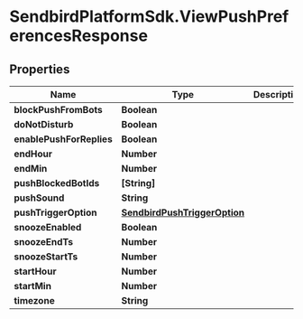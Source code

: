 # SendbirdPlatformSdk.ViewPushPreferencesResponse

## Properties

Name | Type | Description | Notes
------------ | ------------- | ------------- | -------------
**blockPushFromBots** | **Boolean** |  | [optional] 
**doNotDisturb** | **Boolean** |  | [optional] 
**enablePushForReplies** | **Boolean** |  | [optional] 
**endHour** | **Number** |  | [optional] 
**endMin** | **Number** |  | [optional] 
**pushBlockedBotIds** | **[String]** |  | [optional] 
**pushSound** | **String** |  | [optional] 
**pushTriggerOption** | [**SendbirdPushTriggerOption**](SendbirdPushTriggerOption.md) |  | [optional] 
**snoozeEnabled** | **Boolean** |  | [optional] 
**snoozeEndTs** | **Number** |  | [optional] 
**snoozeStartTs** | **Number** |  | [optional] 
**startHour** | **Number** |  | [optional] 
**startMin** | **Number** |  | [optional] 
**timezone** | **String** |  | [optional] 


